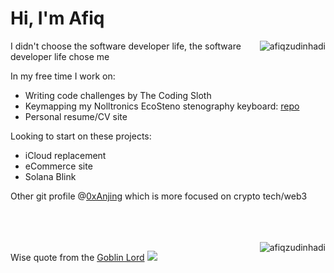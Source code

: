 # Hi, I'm Afiq

<img align="right" src="https://github-readme-stats.vercel.app/api/top-langs?username=afiqzudinhadi&show_icons=true&locale=en&layout=donut-vertical&card_width=300" alt="afiqzudinhadi" />

I didn't choose the software developer life, the software developer life chose me

In my free time I work on:

- Writing code challenges by The Coding Sloth
- Keymapping my Nolltronics EcoSteno stenography keyboard: [repo](https://github.com/afiqzudinhadi/EcoSteno-Firmware/tree/main)
- Personal resume/CV site
  
Looking to start on these projects:

- iCloud replacement
- eCommerce site
- Solana Blink
  
Other git profile @<a href="https://github.com/0xanjing">0xAnjing<a/> which is more focused on crypto tech/web3

<br>
<br>
<br>
<img align="right" src="https://github-readme-streak-stats.herokuapp.com/?user=afiqzudinhadi&hide_longest_streak=true&hide_current_streak=true&card_width=300" alt="afiqzudinhadi"/>

Wise quote from the [Goblin Lord](https://www.youtube.com/c/piratesoftware)
![](https://github.com/afiqzudinhadi/afiqzudinhadi/blob/main/Programming1920p_60fps_H264-128kbit_AAC-ezgif.com-crop.gif)
